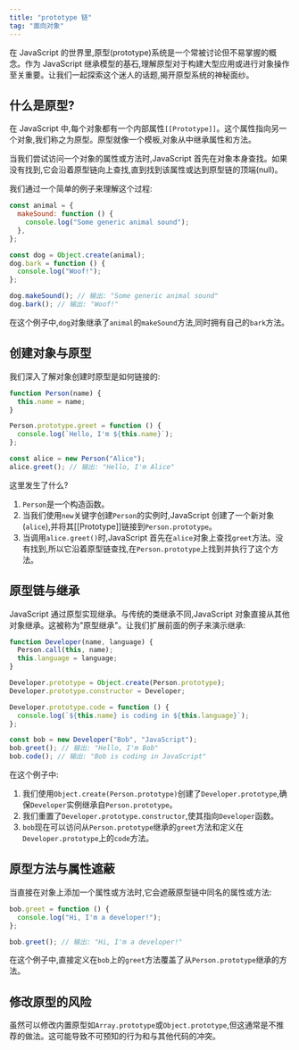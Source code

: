 ```yaml
---
title: "prototype 链"
tag: "面向对象"
---
```


在 JavaScript 的世界里,原型(prototype)系统是一个常被讨论但不易掌握的概念。作为 JavaScript 继承模型的基石,理解原型对于构建大型应用或进行对象操作至关重要。让我们一起探索这个迷人的话题,揭开原型系统的神秘面纱。

## 什么是原型?

在 JavaScript 中,每个对象都有一个内部属性`[[Prototype]]`。这个属性指向另一个对象,我们称之为原型。原型就像一个模板,对象从中继承属性和方法。

当我们尝试访问一个对象的属性或方法时,JavaScript 首先在对象本身查找。如果没有找到,它会沿着原型链向上查找,直到找到该属性或达到原型链的顶端(null)。

我们通过一个简单的例子来理解这个过程:

```js
const animal = {
  makeSound: function () {
    console.log("Some generic animal sound");
  },
};

const dog = Object.create(animal);
dog.bark = function () {
  console.log("Woof!");
};

dog.makeSound(); // 输出: "Some generic animal sound"
dog.bark(); // 输出: "Woof!"
```

在这个例子中,`dog`对象继承了`animal`的`makeSound`方法,同时拥有自己的`bark`方法。

## 创建对象与原型

我们深入了解对象创建时原型是如何链接的:

```js
function Person(name) {
  this.name = name;
}

Person.prototype.greet = function () {
  console.log(`Hello, I'm ${this.name}`);
};

const alice = new Person("Alice");
alice.greet(); // 输出: "Hello, I'm Alice"
```

这里发生了什么?

1. `Person`是一个构造函数。
2. 当我们使用`new`关键字创建`Person`的实例时,JavaScript 创建了一个新对象(`alice`),并将其\[\[Prototype\]\]链接到`Person.prototype`。
3. 当调用`alice.greet()`时,JavaScript 首先在`alice`对象上查找`greet`方法。没有找到,所以它沿着原型链查找,在`Person.prototype`上找到并执行了这个方法。

## 原型链与继承

JavaScript 通过原型实现继承。与传统的类继承不同,JavaScript 对象直接从其他对象继承。这被称为"原型继承"。让我们扩展前面的例子来演示继承:

```js
function Developer(name, language) {
  Person.call(this, name);
  this.language = language;
}

Developer.prototype = Object.create(Person.prototype);
Developer.prototype.constructor = Developer;

Developer.prototype.code = function () {
  console.log(`${this.name} is coding in ${this.language}`);
};

const bob = new Developer("Bob", "JavaScript");
bob.greet(); // 输出: "Hello, I'm Bob"
bob.code(); // 输出: "Bob is coding in JavaScript"
```

在这个例子中:

1. 我们使用`Object.create(Person.prototype)`创建了`Developer.prototype`,确保`Developer`实例继承自`Person.prototype`。
2. 我们重置了`Developer.prototype.constructor`,使其指向`Developer`函数。
3. `bob`现在可以访问从`Person.prototype`继承的`greet`方法和定义在`Developer.prototype`上的`code`方法。

## 原型方法与属性遮蔽

当直接在对象上添加一个属性或方法时,它会遮蔽原型链中同名的属性或方法:

```js
bob.greet = function () {
  console.log("Hi, I'm a developer!");
};

bob.greet(); // 输出: "Hi, I'm a developer!"
```

在这个例子中,直接定义在`bob`上的`greet`方法覆盖了从`Person.prototype`继承的方法。

## 修改原型的风险

虽然可以修改内置原型如`Array.prototype`或`Object.prototype`,但这通常是不推荐的做法。这可能导致不可预知的行为和与其他代码的冲突。
